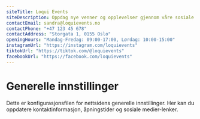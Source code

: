 ```yaml
---
siteTitle: Loqui Events
siteDescription: Oppdag nye venner og opplevelser gjennom våre sosiale arrangementer i Oslo. Fra paint and sip til quiz nights - vi skaper magiske øyeblikk sammen.
contactEmail: sandra@loquievents.no
contactPhone: "+47 123 45 678"
contactAddress: "Storgata 1, 0155 Oslo"
openingHours: "Mandag-Fredag: 09:00-17:00, Lørdag: 10:00-15:00"
instagramUrl: "https://instagram.com/loquievents"
tiktokUrl: "https://tiktok.com/@loquievents"
facebookUrl: "https://facebook.com/loquievents"
---
```


# Generelle innstillinger

Dette er konfigurasjonsfilen for nettsidens generelle innstillinger. Her kan du oppdatere kontaktinformasjon, åpningstider og sosiale medier-lenker.
